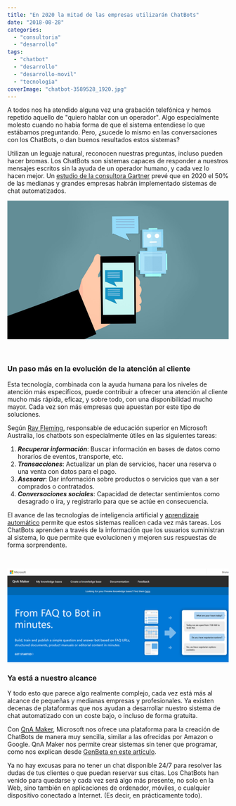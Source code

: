 ```yaml
---
title: "En 2020 la mitad de las empresas utilizarán ChatBots"
date: "2018-08-28"
categories: 
  - "consultoria"
  - "desarrollo"
tags: 
  - "chatbot"
  - "desarrollo"
  - "desarrollo-movil"
  - "tecnologia"
coverImage: "chatbot-3589528_1920.jpg"
---
```


A todos nos ha atendido alguna vez una grabación telefónica y hemos repetido aquello de "quiero hablar con un operador". Algo especialmente molesto cuando no había forma de que el sistema entendiese lo que estábamos preguntando. Pero, ¿sucede lo mismo en las conversaciones con los ChatBots, o dan buenos resultados estos sistemas?

Utilizan un leguaje natural, reconocen nuestras preguntas, incluso pueden hacer bromas. Los ChatBots son sistemas capaces de responder a nuestros mensajes escritos sin la ayuda de un operador humano, y cada vez lo hacen mejor. Un [estudio de la consultora Gartner](https://www.gartner.com/smarterwithgartner/chatbots-will-appeal-to-modern-workers/) prevé que en 2020 el 50% de las medianas y grandes empresas habrán implementado sistemas de chat automatizados.

![](images/chatbot-3589528_1920.jpg)

 

### Un paso más en la evolución de la atención al cliente

Esta tecnología, combinada con la ayuda humana para los niveles de atención más específicos, puede contribuir a ofrecer una atención al cliente mucho más rápida, eficaz, y sobre todo, con una disponibilidad mucho mayor. Cada vez son más empresas que apuestan por este tipo de soluciones.

Según [Ray Fleming](https://blogs.msdn.microsoft.com/education/2018/03/29/how-to-build-a-chat-bot-in-10-minutes/), responsable de educación superior en Microsoft Australia, los chatbots son especialmente útiles en las siguientes tareas:

1. _**Recuperar información**_: Buscar información en bases de datos como horarios de eventos, transporte, etc.
2. _**Transacciones**_: Actualizar un plan de servicios, hacer una reserva o una venta con datos para el pago.
3. _**Asesorar**_: Dar información sobre productos o servicios que van a ser comprados o contratados.
4. _**Conversaciones sociales**_: Capacidad de detectar sentimientos como desagrado o ira, y registrarlo para que se actúe en consecuencia.

El avance de las tecnologías de inteligencia artificial y [aprendizaje automático](https://es.wikipedia.org/wiki/Aprendizaje_autom%C3%A1tico) permite que estos sistemas realicen cada vez más tareas. Los ChatBots aprenden a través de la información que los usuarios suministran al sistema, lo que permite que evolucionen y mejoren sus respuestas de forma sorprendente.

 

![](images/Screenshot_2018-08-28-QnA-Maker.png)

### Ya está a nuestro alcance

Y todo esto que parece algo realmente complejo, cada vez está más al alcance de pequeñas y medianas empresas y profesionales. Ya existen decenas de plataformas que nos ayudan a desarrollar nuestro sistema de chat automatizado con un coste bajo, o incluso de forma gratuita.

Con [QnA Maker](https://www.qnamaker.ai), Microsoft nos ofrece una plataforma para la creación de ChatBots de manera muy sencilla, similar a las ofrecidas por Amazon o Google. QnA Maker nos permite crear sistemas sin tener que programar, como nos explican desde [GenBeta en este artículo](https://www.genbeta.com/desarrollo/construye-tu-primer-chatbot-en-30-minutos).

Ya no hay excusas para no tener un chat disponible 24/7 para resolver las dudas de tus clientes o que puedan reservar sus citas. Los ChatBots han venido para quedarse y cada vez será algo más presente, no solo en la Web, sino también en aplicaciones de ordenador, móviles, o cualquier dispositivo conectado a Internet. (Es decir, en prácticamente todo).
